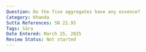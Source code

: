 ```yaml
---
Question: Do the five aggregates have any essence?
Category: Khanda
Sutta References: SN 22.95
Tags: Sāra
Date Entered: March 25, 2025
Review Status: Not started
---
```

